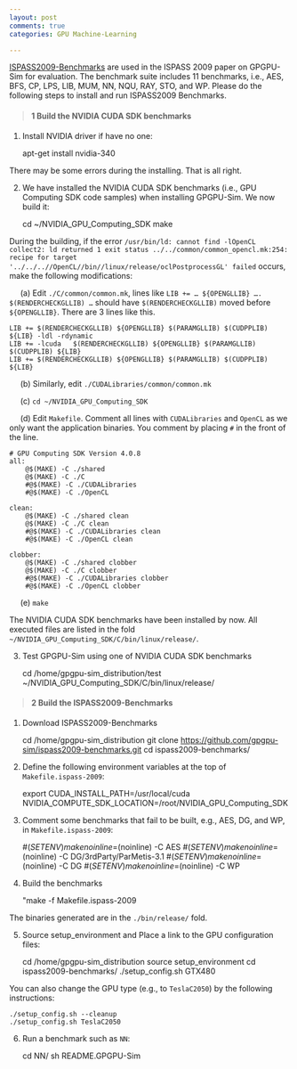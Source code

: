 ```yaml
---
layout: post
comments: true
categories: GPU Machine-Learning

---
```


[ISPASS2009-Benchmarks](https://github.com/gpgpu-sim/ispass2009-benchmarks) are used in the ISPASS 2009 paper on GPGPU-Sim for evaluation. The benchmark suite includes 11 benchmarks, i.e., AES, BFS, CP, LPS, LIB, MUM, NN, NQU, RAY, STO, and WP. Please do the following steps to install and run ISPASS2009 Benchmarks.



> #### 1 Build the NVIDIA CUDA SDK benchmarks

1) Install NVIDIA driver if have no one:

    apt-get install nvidia-340
	
There may be some errors during the installing. That is all right.

2) We have installed the NVIDIA CUDA SDK benchmarks (i.e., GPU Computing SDK code samples) when installing GPGPU-Sim. We now build it:

    cd ~/NVIDIA_GPU_Computing_SDK
	make
	
During the building, if the error `/usr/bin/ld: cannot find -lOpenCL collect2: ld returned 1 exit status ../../common/common_opencl.mk:254: recipe for target '../../..//OpenCL//bin//linux/release/oclPostprocessGL' failed` occurs, make the following modifications:

&nbsp;&nbsp;&nbsp;&nbsp; (a) Edit `./C/common/common.mk`, lines like `LIB += … ${OPENGLLIB} …. $(RENDERCHECKGLLIB) …` should have `$(RENDERCHECKGLLIB)` moved before `${OPENGLLIB}`. There are 3 lines like this.
    
	LIB += $(RENDERCHECKGLLIB) ${OPENGLLIB} $(PARAMGLLIB) $(CUDPPLIB) ${LIB} -ldl -rdynamic
	LIB += -lcuda   $(RENDERCHECKGLLIB) ${OPENGLLIB} $(PARAMGLLIB) $(CUDPPLIB) ${LIB}
	LIB += $(RENDERCHECKGLLIB) ${OPENGLLIB} $(PARAMGLLIB) $(CUDPPLIB) ${LIB}


&nbsp;&nbsp;&nbsp;&nbsp; (b) Similarly, edit `./CUDALibraries/common/common.mk`

&nbsp;&nbsp;&nbsp;&nbsp; (c) `cd ~/NVIDIA_GPU_Computing_SDK`

&nbsp;&nbsp;&nbsp;&nbsp; (d) Edit `Makefile`. Comment all lines with `CUDALibraries` and `OpenCL` as we only want the application binaries. You comment by placing `#` in the front of the line.
    
	# GPU Computing SDK Version 4.0.8
    all:
        @$(MAKE) -C ./shared
        @$(MAKE) -C ./C
        #@$(MAKE) -C ./CUDALibraries
        #@$(MAKE) -C ./OpenCL

    clean:
        @$(MAKE) -C ./shared clean
        @$(MAKE) -C ./C clean
        #@$(MAKE) -C ./CUDALibraries clean
        #@$(MAKE) -C ./OpenCL clean

    clobber:
        @$(MAKE) -C ./shared clobber
        @$(MAKE) -C ./C clobber
        #@$(MAKE) -C ./CUDALibraries clobber
        #@$(MAKE) -C ./OpenCL clobber

    

&nbsp;&nbsp;&nbsp;&nbsp; (e) `make`

The NVIDIA CUDA SDK benchmarks have been installed by now. All executed files are listed in the fold `~/NVIDIA_GPU_Computing_SDK/C/bin/linux/release/`.

3) Test GPGPU-Sim using one of NVIDIA CUDA SDK benchmarks

    cd /home/gpgpu-sim_distribution/test
	~/NVIDIA_GPU_Computing_SDK/C/bin/linux/release/

> #### 2 Build the ISPASS2009-Benchmarks
	
1) Download ISPASS2009-Benchmarks

    cd /home/gpgpu-sim_distribution
	git clone https://github.com/gpgpu-sim/ispass2009-benchmarks.git
    cd ispass2009-benchmarks/
	
2) Define the following environment variables at the top of `Makefile.ispass-2009`:

    export CUDA_INSTALL_PATH=/usr/local/cuda
	NVIDIA_COMPUTE_SDK_LOCATION=/root/NVIDIA_GPU_Computing_SDK

3) Comment some benchmarks that fail to be built, e.g., AES, DG, and WP, in  `Makefile.ispass-2009`:

    #$(SETENV) make noinline=$(noinline) -C AES
	#$(SETENV) make noinline=$(noinline) -C DG/3rdParty/ParMetis-3.1
	#$(SETENV) make noinline=$(noinline) -C DG
	#$(SETENV) make noinline=$(noinline) -C WP

4) Build the benchmarks

    "make -f Makefile.ispass-2009
	
The binaries generated are in the `./bin/release/` fold.

5) Source setup_environment and Place a link to the GPU configuration files:

    cd /home/gpgpu-sim_distribution
	source setup_environment 
	cd ispass2009-benchmarks/
    ./setup_config.sh GTX480

You can also change the GPU type (e.g., to `TeslaC2050`) by the following instructions:

    ./setup_config.sh --cleanup
	./setup_config.sh TeslaC2050
	
6) Run a benchmark such as `NN`:

    cd NN/
	sh README.GPGPU-Sim
	

	